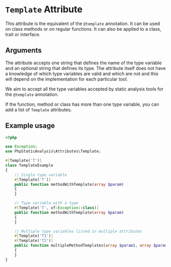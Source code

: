 # `Template` Attribute

This attribute is the equivalent of the `@template` annotation. It can be used on class methods or on regular functions. It can also be applied to a class, trait or interface.

## Arguments

The attribute accepts one string that defines the name of the type variable and an optional string that defines its type. The attribute itself does not have a knowledge of which type variables are valid and which are not and this will depend on the implementation for each particular tool.

We aim to accept all the type variables accepted by static analysis tools for the `@template` annotation.

If the function, method or class has more than one type variable, you can add a list of `Template` attributes.

## Example usage

```php
<?php

use Exception;
use PhpStaticAnalysis\Attributes\Template;

#[Template('T')]
class TemplateExample
{
    // Single type variable
    #[Template('T')]
    public function methodWithTemplate(array $param)
    {
    }

    // Type variable with a type
    #[Template('T', of:Exception::class)]
    public function methodWithTemplate(array $param)
    {
    }

    // Multiple type variables listed in multiple attributes
    #[Template('T1')]
    #[Template('T2')]
    public function multipleMethodTemplates(array $param1, array $param2)
    {
    }    
}
```
